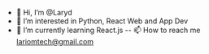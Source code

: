 - 👋 Hi, I’m @Laryd
- 👀 I’m interested in Python, React Web and App Dev
- 🌱 I’m currently learning React.js
-- 📫 How to reach me lariomtech@gmail.com

<!---
Laryd/Laryd is a ✨ special ✨ repository because its `README.md` (this file) appears on your GitHub profile.
You can click the Preview link to take a look at your changes.
--->

